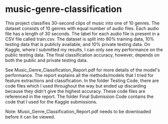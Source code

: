 # music-genre-classification
 This project classifies 30-second clips of music into one of 10 genres. The dataset consists of 10 genres with equal number of audio files. Each audio file has a length of 30 seconds. The label for each audio file is present in a CSV file called train.csv. The dataset is split into 80% training data, 10% testing data that is publicly available, and 10% private testing data. On Kaggle, where I submitted my results, I can only see my performance on the public testing data. The final classification accuracy, however, depends on both the public and private testing data.

 See Music_Genre_Classification_Report.pdf for more details of the model's performance. The report explains all the methods/models that I tried for feature extractions and classification. In the folder Testing Code, there are code files which I used throughout the way but ended up discarding because they didn't give the highest accuracy. These code files are referenced in the report. The folder Final Submission Code contains the code that I used for the Kaggle submissions.

 Note: Music_Genre_Classification_Report.pdf needs to be downloaded before it can be viewed.
